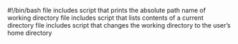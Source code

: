 #!/bin/bash
file includes script that prints the absolute path name of working directory
file includes script that lists contents of a current directory
file includes script that changes the working directory to the user’s home directory
